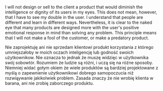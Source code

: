 I will not design or sell to the client a product that would diminish the intelligence or dignity of its users in my eyes. This does not mean, however, that I have to see my double in the user. I understand that people are different and learn in different ways. Nevertheless, it is clear to the naked eye that many products are designed more with the user's positive emotional response in mind than solving any problem. This principle means that I will not make a fool of the customer, or make a predatory product.

Nie zaprojektuję ani nie sprzedam klientowi produkt korzystania z którego umniejszałoby w moich oczach inteligencję lub godność swoich użytkownikow. Nie oznacza to jednak że muszę widzięc w użytkownika swój sobowtór. Rozumiem że ludzie są różni, i uczą się na różne sposoby. Niemniej widać gołym okiem że wiele produktów są bardziej projektowane z myślą o zapewnienie użytkownikowi dobrego samopoczucia niż rozwiąywanie jakikolwiek problem. Zasada znaczy że nie wrobię klienta w barana, ani nie zrobię zaborczego produktu.
